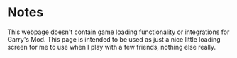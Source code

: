 # Notes
This webpage doesn't contain game loading functionality or integrations for Garry's Mod.
This page is intended to be used as just a nice little loading screen for me to use when I play with a few friends, nothing else really.